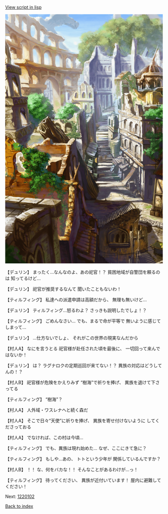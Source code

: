 [View script in lisp](../scripts/1220101.txt)

![ghost_town.png](../images/backgrounds/ghost_town.png)

【デュリン】
まったく…なんなのよ、あの祀官！？
貧困地域が自警団を頼るのは
知ってるけど…

【デュリン】
祀官が推奨するなんて
聞いたこともないわ！

【ティルフィング】
私達への派遣申請は高額だから、
無理も無いけど…

【デュリン】
ティルフィング…怒るわよ？
さっきも説明したでしょ！？

【ティルフィング】
ごめんなさい…
でも、まるで命が平等で
無いように感じてしまって…

【デュリン】
…仕方ないでしょ、
それがこの世界の現実なんだから

【村人A】
なにを言うとる
祀官様が赴任された頃を最後に、
一切回って来んではないか！

【デュリン】
は？
ラグナロクの定期巡回が来てない！？
異族の対応はどうしてんの！？

【村人B】
祀官様が危険をかえりみず
“樹海”で祈りを捧げ、
異族を退けて下さってる

【ティルフィング】
“樹海”？

【村人A】
人外域・ワスレナへと続く森だ

【村人A】
そこで日々“天使”に祈りを捧げ、
異族を寄せ付けないように
してくださっておる

【村人A】
でなければ、この村は今頃…

【ティルフィング】
でも、異族は現れ始めた…
なぜ、ここにきて急に？

【ティルフィング】
もしや…あの、
トトという少年が
関係しているんですか？

【村人B】
！！
な、何をバカな！！
そんなことがあるわけが…っ！

【ティルフィング】
待ってください、
異族が近付いています！
屋内に避難してください！

Next: [1220102](1220102.md)

[Back to index](index.md)
